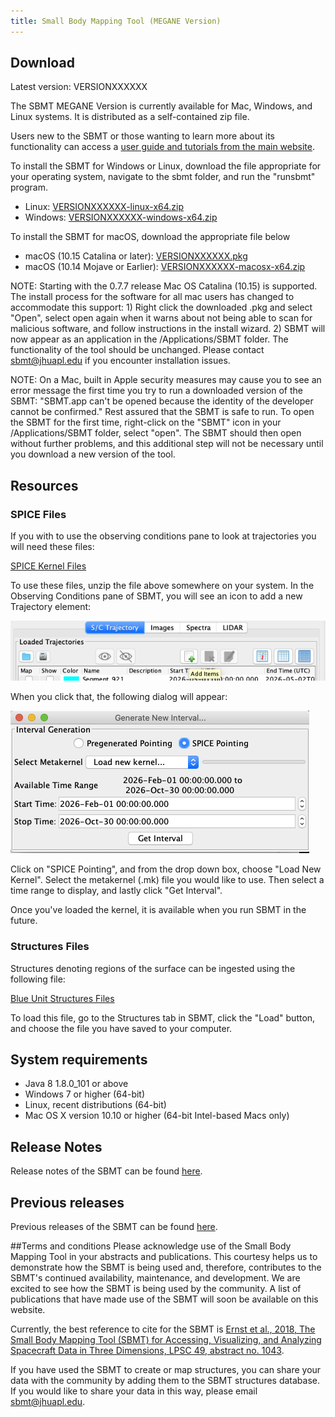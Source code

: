 ```yaml
---
title: Small Body Mapping Tool (MEGANE Version)
---
```


## Download

Latest version: VERSIONXXXXXX

The SBMT MEGANE Version is currently available for Mac, Windows, and Linux systems. It is distributed as a self-contained zip file.

Users new to the SBMT or those wanting to learn more about its functionality can access a [user guide and tutorials from the main website](http://sbmt.jhuapl.edu/index.php#Getting-Started). 

To install the SBMT for Windows or Linux, download the file appropriate for your operating system, navigate to the sbmt folder, and run the "runsbmt" program.

   -  Linux: [VERSIONXXXXXX-linux-x64.zip](releases/VERSIONXXXXXX-linux-x64.zip)
   -  Windows: [VERSIONXXXXXX-windows-x64.zip](releases/VERSIONXXXXXX-windows-x64.zip)

To install the SBMT for macOS, download the appropriate file below

   -  macOS (10.15 Catalina or later): [VERSIONXXXXXX.pkg](releases/VERSIONXXXXXX.pkg)
   -  macOS (10.14 Mojave or Earlier): [VERSIONXXXXXX-macosx-x64.zip](releases/VERSIONXXXXXX-macosx-x64.zip)

NOTE: Starting with the 0.7.7 release Mac OS Catalina (10.15) is supported. The install process for the software for all mac users has changed to accommodate this support: 1) Right click the downloaded .pkg and select "Open", select open again when it warns about not being able to scan for malicious software, and follow instructions in the install wizard. 2) SBMT will now appear as an application in the /Applications/SBMT folder. The functionality of the tool should be unchanged. Please contact sbmt@jhuapl.edu if you encounter installation issues.

NOTE: On a Mac, built in Apple security measures may cause you to see an error message the first time you try to run a downloaded version of the SBMT: "SBMT.app can't be opened because the identity of the developer cannot be confirmed." Rest assured that the SBMT is safe to run. To open the SBMT for the first time, right-click on the "SBMT" icon in your /Applications/SBMT folder, select "open". The SBMT should then open without further problems, and this additional step will not be necessary until you download a new version of the tool.


## Resources

### SPICE Files

If you with to use the observing conditions pane to look at trajectories you will need these files:

[SPICE Kernel Files](resources/megane_spice.zip)

To use these files, unzip the file above somewhere on your system.  In the Observing Conditions pane of SBMT, you will see an icon to add a new Trajectory element:

![Add New Item](resources/AddNewItem.png)

When you click that, the following dialog will appear:

![Generate New Interval](resources/GenerateNewInterval.png)

Click on "SPICE Pointing", and from the drop down box, choose "Load New Kernel".  Select the metakernel (.mk) file you would like to use.  Then select a time range to display, and lastly click "Get Interval".

Once you've loaded the kernel, it is available when you run SBMT in the future.


### Structures Files

Structures denoting regions of the surface can be ingested using the following file:

[Blue Unit Structures Files](resources/Phobos_blue_simple)

To load this file, go to the Structures tab in SBMT, click the "Load" button, and choose the file you have saved to your computer.

## System requirements

* Java 8 1.8.0_101 or above
* Windows 7 or higher (64-bit)
* Linux, recent distributions (64-bit)
* Mac OS X version 10.10 or higher (64-bit Intel-based Macs only)

## Release Notes

Release notes of the SBMT can be found [here](http://sbmt.jhuapl.edu/Release-Notes.php).

## Previous releases

Previous releases of the SBMT can be found [here](http://sbmt.jhuapl.edu/Previous-Releases.php).

##Terms and conditions
Please acknowledge use of the Small Body Mapping Tool in your abstracts and publications. This courtesy helps us to demonstrate how the SBMT is being used and, therefore, contributes to the SBMT's continued availability, maintenance, and development. We are excited to see how the SBMT is being used by the community. A list of publications that have made use of the SBMT will soon be available on this website.

Currently, the best reference to cite for the SBMT is [Ernst et al., 2018, The Small Body Mapping Tool (SBMT) for Accessing, Visualizing, and Analyzing Spacecraft Data in Three Dimensions, LPSC 49, abstract no. 1043](http://sbmt2.jhuapl.edu/pubs/Ernst_LPSC2018_SBMT.pdf).

If you have used the SBMT to create or map structures, you can share your data with the community by adding them to the SBMT structures database. If you would like to share your data in this way, please email [sbmt@jhuapl.edu](mailto:sbmt@jhuapl.edu).

